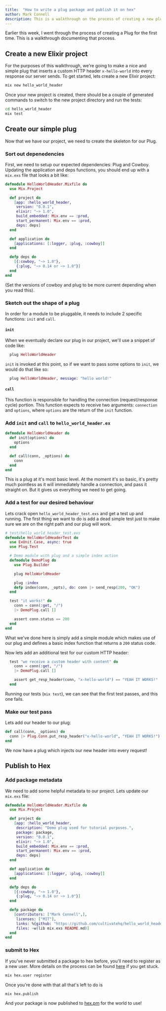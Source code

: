 ```yaml
---
title:  "How to write a plug package and publish it on hex"
author: Mark Connell
description: This is a walkthrough on the process of creating a new plug package and getting it published on Hex.
---
```


Earlier this week, I went through the process of creating a Plug for the first time.
This is a walkthrough documenting that process.

## Create a new Elixir project

For the purposes of this walkthrough, we're going to make a nice and simple plug that inserts a
custom HTTP header `x-hello-world` into every response our server sends. To get
started, lets create a new Elixir project:

```bash
mix new hello_world_header
```

Once your new project is created, there should be a couple of generated commands to switch
to the new project directory and run the tests:

```bash
cd hello_world_header
mix test
```

## Create our simple plug

Now that we have our project, we need to create the skeleton for our Plug.

### Sort out depenedencies

First, we need to setup our expected dependencies: Plug and Cowboy. Updating
the application and deps functions, you should end up with a `mix.exs` file
that looks a bit like:

```elixir
defmodule HelloWorldHeader.Mixfile do
  use Mix.Project

  def project do
    [app: :hello_world_header,
     version: "0.0.1",
     elixir: "~> 1.0",
     build_embedded: Mix.env == :prod,
     start_permanent: Mix.env == :prod,
     deps: deps]
  end

  def application do
    [applications: [:logger, :plug, :cowboy]]
  end

  defp deps do
    [{:cowboy, "~> 1.0"},
     {:plug, "~> 0.14 or ~> 1.0"}]
  end
end
```

(Set the versions of cowboy and plug to be more current depending when you read this).

### Sketch out the shape of a plug

In order for a module to be pluggable, it needs to include 2 specific functions: `init` and `call`.

#### `init`

When we eventually declare our plug in our project, we'll use a snippet of code like:

```elixir
  plug HelloWorldHeader
```

`init` is invoked at this point, so if we want to pass some options to `init`, we would do that like so:

```elixir
  plug HelloWorldHeader, message: "hello world!"
```

#### `call`

This function is responsible for handling the connection (request/response cycle) portion. This function expects
to receive two arguments: `connection` and `options`, where `options` are the return of the `init` function.

### Add `init` and `call` to `hello_world_header.ex`

```elixir
defmodule HelloWorldHeader do
  def init(options) do
    options
  end

  def call(conn, _options) do
    conn
  end
end
```

This is a plug at it's most basic level. At the moment it's so basic, it's pretty much pointless as it will
immediately handle a connection, and pass it straight on. But it gives us everything we need to get going.

### Add a test for our desired behaviour

Lets crack open `hello_world_header_test.exs` and get a test up and running. The first thing we want to do
is add a dead simple test just to make sure we are on the right path and our plug will work.

```elixir
# test/hello_world_header_test.exs
defmodule HelloWorldHeaderTest do
  use ExUnit.Case, async: true
  use Plug.Test

  # Demo module with plug and a simple index action
  defmodule DemoPlug do
    use Plug.Builder

    plug HelloWorldHeader

    plug :index
    defp index(conn, _opts), do: conn |> send_resp(200, "OK")
  end

  test "it works!" do
    conn = conn(:get, "/")
    |> DemoPlug.call []

    assert conn.status == 200
  end
end
```

What we've done here is simply add a simple module which makes use of our plug and defines a
basic index function that returns a `200` status code.

Now lets add an additional test for our custom HTTP header:

```elixir
  test "we receive a custom header with content" do
    conn = conn(:get, "/")
    |> DemoPlug.call []

    assert get_resp_header(conn, "x-hello-world") == "YEAH IT WORKS!"
  end
```

Running our tests (`mix test`), we can see that the first test passes, and this one fails.

### Make our test pass

Lets add our header to our plug:

```elixir
def call(conn, _options) do
  conn |> Plug.Conn.put_resp_header("x-hello-world", "YEAH IT WORKS!")
end
```

We now have a plug which injects our new header into every request!

## Publish to Hex

### Add package metadata

We need to add some helpful metadata to our project. Lets update our `mix.exs` file:

```elixir
defmodule HelloWorldHeader.Mixfile do
  use Mix.Project

  def project do
    [app: :hello_world_header,
     description: "Demo plug used for tutorial purposes.",
     package: package,
     version: "0.0.1",
     elixir: "~> 1.0",
     build_embedded: Mix.env == :prod,
     start_permanent: Mix.env == :prod,
     deps: deps]
  end

  def application do
    [applications: [:logger, :plug, :cowboy]]
  end

  defp deps do
    [{:cowboy, "~> 1.0"},
     {:plug, "~> 0.14 or ~> 1.0"}]
  end

  defp package do
    [contributors: ["Mark Connell",],
     licenses: ["MIT"],
     links: %{github: "https://github.com/cultivatehq/hello_world_header"},
     files: ~w(lib mix.exs README.md)]
  end
end

```

### submit to Hex

If you've never submitted a package to hex before, you'll need to register as a new user. More
details on the process can be found [here](https://hex.pm/docs/publish) if you get stuck.

```bash
mix hex.user register
```

Once you're done with that all that's left to do is

```bash
mix hex.publish
```

And your package is now published to [hex.pm](https://hex.pm/packages/hello_world_header) for the world to use!

